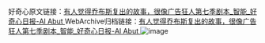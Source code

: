 好奇心原文链接：[有人觉得乔布斯复出的故事，很像广告狂人第七季剧本_智能_好奇心日报-Al Abut ](https://www.qdaily.com/articles/9039.html)
WebArchive归档链接：[有人觉得乔布斯复出的故事，很像广告狂人第七季剧本_智能_好奇心日报-Al Abut ](http://web.archive.org/web/20190623153759/https://www.qdaily.com/articles/9039.html)
![image](http://ww3.sinaimg.cn/large/007d5XDply1g3ve4hv8hej30u07wl4qq)